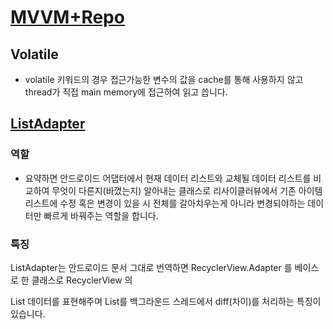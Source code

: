 #   [MVVM+Repo](https://developer.android.com/codelabs/android-room-with-a-view-kotlin?hl=ko#16)

## Volatile
- volatile 키워드의 경우 접근가능한 변수의 값을 cache를 통해 사용하지 않고 thread가 직접 main memory에 접근하여 읽고 씁니다.


## [ListAdapter](https://youngest-programming.tistory.com/474)

### 역할
-   요약하면 안드로이드 어댑터에서 현재 데이터 리스트와 교체될 데이터 리스트를 비교하여 무엇이 다른지(바꼈는지) 알아내는 클래스로 리사이클러뷰에서 기존 아이템리스트에 수정 혹은 변경이 있을 시 전체를 갈아치우는게 아니라 변경되야하는 데이터만 빠르게 바꿔주는 역할을 합니다.

### 특징
ListAdapter는  안드로이드 문서 그대로 번역하면 RecyclerView.Adapter 를 베이스로 한 클래스로 RecyclerView 의 

List 데이터를 표현해주며 List를 백그라운드 스레드에서 diff(차이)를 처리하는 특징이 있습니다.

